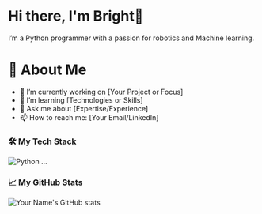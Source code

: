 # Hi there, I'm Bright👋

I’m a Python programmer with a passion for robotics and Machine learning.

# 🚀 About Me
- 🔭 I’m currently working on [Your Project or Focus]
- 🌱 I’m learning [Technologies or Skills]
- 💬 Ask me about [Expertise/Experience]
- 📫 How to reach me: [Your Email/LinkedIn]

### 🛠️ My Tech Stack
![Python](https://img.shields.io/badge/Python-3776AB?style=for-the-badge&logo=python&logoColor=white)
...

### 📈 My GitHub Stats
![Your Name's GitHub stats](https://github-readme-stats.vercel.app/api?username=yourusername&show_icons=true&theme=dark)
